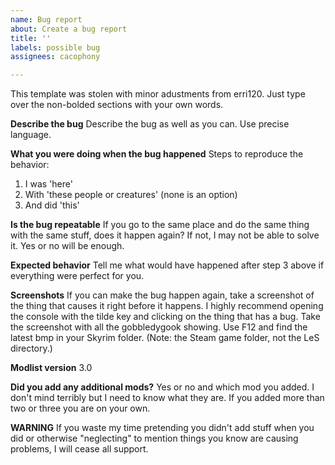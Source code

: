 ```yaml
---
name: Bug report
about: Create a bug report
title: ''
labels: possible bug
assignees: cacophony

---
```

This template was stolen with minor adustments from erri120. Just type over the non-bolded sections with your own words.

**Describe the bug**
Describe the bug as well as you can. Use precise language.

**What you were doing when the bug happened**
Steps to reproduce the behavior:
1. I was 'here'
2. With 'these people or creatures' (none is an option)
3. And did 'this'

**Is the bug repeatable**
If you go to the same place and do the same thing with the same stuff, does it happen again? If not, I may not be able to solve it. Yes or no will be enough.

**Expected behavior**
Tell me what would have happened after step 3 above if everything were perfect for you.

**Screenshots**
If you can make the bug happen again, take a screenshot of the thing that causes it right before it happens. I highly recommend opening the console with the tilde key and clicking on the thing that has a bug. Take the screenshot with all the gobbledygook showing. Use F12 and find the latest bmp in your Skyrim folder. (Note: the Steam game folder, not the LeS directory.)

**Modlist version**
3.0

**Did you add any additional mods?**
Yes or no and which mod you added. I don't mind terribly but I need to know what they are. If you added more than two or three you are on your own.

**WARNING**
If you waste my time pretending you didn't add stuff when you did or otherwise "neglecting" to mention things you know are causing problems, I will cease all support.